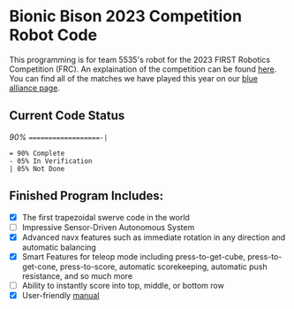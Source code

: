 # Bionic Bison 2023 Competition Robot Code
This programming is for team 5535's robot for the 2023 FIRST Robotics Competition (FRC).  An explaination of the competition can be found [here](https://www.youtube.com/watch?v=0zpflsYc4PA).  You can find all of the matches we have played this year on our [blue alliance page](https://www.thebluealliance.com/team/5535).

## Current Code Status
_90%_  `==================-|`
```
= 90% Complete
- 05% In Verification
| 05% Not Done
```

## Finished Program Includes:
 - [x] The first trapezoidal swerve code in the world
 - [ ] Impressive Sensor-Driven Autonomous System
 - [x] Advanced navx features such as immediate rotation in any direction and automatic balancing
 - [x] Smart Features for teleop mode including press-to-get-cube, press-to-get-cone, press-to-score, automatic scorekeeping, automatic push resistance, and so much more
 - [ ] Ability to instantly score into top, middle, or bottom row
 - [x] User-friendly [manual](https://github.com/Bionic-Bison-5535/Bionic-Bison-2023-Competition-Robot/blob/main/about.pdf)
